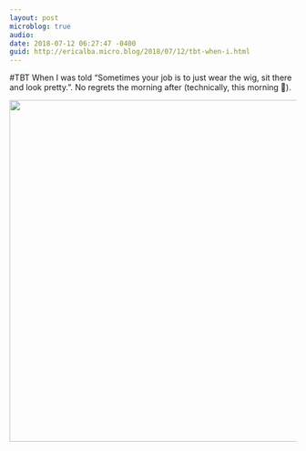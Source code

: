 ```yaml
---
layout: post
microblog: true
audio: 
date: 2018-07-12 06:27:47 -0400
guid: http://ericalba.micro.blog/2018/07/12/tbt-when-i.html
---
```

#TBT When I was told “Sometimes your job is to just wear the wig, sit there and look pretty.”.
No regrets the morning after (technically, this morning 😬).

<img src="http://micro.ericalba.com/uploads/2018/42c02e67e8.jpg" width="600" height="600" />
